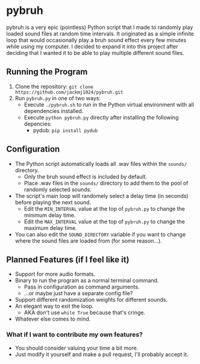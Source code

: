 # pybruh
pybruh is a very epic (pointless) Python script that I made to randomly play loaded sound files at random time intervals. It originated as a simple infinite loop that would occasionally play a bruh sound effect every few minutes while using my computer. I decided to expand it into this project after deciding that I wanted it to be able to play multiple different sound files.

## Running the Program
1. Clone the repository: `git clone https://github.com/jackmj1024/pybruh.git`
2. Run `pybruh.py` in one of two ways:
	- Execute `./pybruh.sh` to run in the Python virtual environment with all dependencies installed.
	- Execute `python pybruh.py` directly after installing the following depencies:
		- pydub: `pip install pydub`

## Configuration
- The Python script automatically loads all .wav files within the `sounds/` directory.
	- Only the bruh sound effect is included by default.
	- Place .wav files in the `sounds/` directory to add them to the pool of randomly selected sounds.
 - The script's main loop will randomely select a delay time (in seconds) before playing the next sound.
	 - Edit the `MIN_INTERVAL` value at the top of `pybruh.py` to change the minimum delay time.
	 - Edit the `MAX_INTERVAL` value at the top of `pybruh.py` to change the maximum delay time.
- You can also edit the `SOUND_DIRECTORY` variable if you want to change where the sound files are loaded from (for some reason...).

## Planned Features (if I feel like it)
- Support for more audio formats.
- Binary to run the program as a normal terminal command.
	- Pass in configuration as command arguments.
	- ...or maybe just have a separate config file?
- Support different randomization weights for different sounds.
- An elegant way to exit the loop.
	- AKA don't use `while True` because that's cringe.
- Whatever else comes to mind.

### What if I want to contribute my own features?
- You should consider valuing your time a bit more.
- Just modify it yourself and make a pull request, I'll probably accept it.
